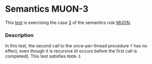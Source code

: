 # Semantics MUON-3

This [test](.) is exercising the case [3](../Readme.md) of the semantics rule [MUON](../../muon/Readme.md).

### Description

In this test, the second call to the once-per-thread procedure `f` has no effect, even though it is recursive (it occurs before the first call is completed). This test satisfies `MUON-3`.

